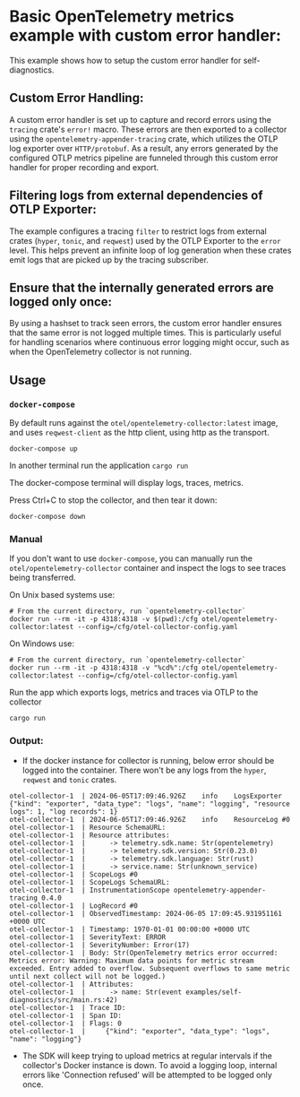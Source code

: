# Basic OpenTelemetry metrics example with custom error handler:

This example shows how to setup the custom error handler for self-diagnostics.

## Custom Error Handling:

A custom error handler is set up to capture and record errors using the `tracing` crate's `error!` macro. These errors are then exported to a collector using the `opentelemetry-appender-tracing` crate, which utilizes the OTLP log exporter over `HTTP/protobuf`. As a result, any errors generated by the configured OTLP metrics pipeline are funneled through this custom error handler for proper recording and export.

## Filtering logs from external dependencies of OTLP Exporter:

The example configures a tracing `filter` to restrict logs from external crates (`hyper`, `tonic`, and `reqwest`) used by the OTLP Exporter to the `error` level. This helps prevent an infinite loop of log generation when these crates emit logs that are picked up by the tracing subscriber.

## Ensure that the internally generated errors are logged only once:

By using a hashset to track seen errors, the custom error handler ensures that the same error is not logged multiple times. This is particularly useful for handling scenarios where continuous error logging might occur, such as when the OpenTelemetry collector is not running. 


## Usage

### `docker-compose`

By default runs against the `otel/opentelemetry-collector:latest` image, and uses `reqwest-client`
as the http client, using http as the transport.

```shell
docker-compose up
```

In another terminal run the application `cargo run`

The docker-compose terminal will display logs, traces, metrics.

Press Ctrl+C to stop the collector, and then tear it down:

```shell
docker-compose down
```

### Manual

If you don't want to use `docker-compose`, you can manually run the `otel/opentelemetry-collector` container
and inspect the logs to see traces being transferred.

On Unix based systems use:

```shell
# From the current directory, run `opentelemetry-collector`
docker run --rm -it -p 4318:4318 -v $(pwd):/cfg otel/opentelemetry-collector:latest --config=/cfg/otel-collector-config.yaml
```

On Windows use:

```shell
# From the current directory, run `opentelemetry-collector`
docker run --rm -it -p 4318:4318 -v "%cd%":/cfg otel/opentelemetry-collector:latest --config=/cfg/otel-collector-config.yaml
```

Run the app which exports logs, metrics and traces via OTLP to the collector

```shell
cargo run
```

### Output:

- If the docker instance for collector is running, below error should be logged into the container. There won't be any logs from the `hyper`, `reqwest` and `tonic` crates.
```
otel-collector-1  | 2024-06-05T17:09:46.926Z    info    LogsExporter    {"kind": "exporter", "data_type": "logs", "name": "logging", "resource logs": 1, "log records": 1}
otel-collector-1  | 2024-06-05T17:09:46.926Z    info    ResourceLog #0
otel-collector-1  | Resource SchemaURL:
otel-collector-1  | Resource attributes:
otel-collector-1  |      -> telemetry.sdk.name: Str(opentelemetry)
otel-collector-1  |      -> telemetry.sdk.version: Str(0.23.0)
otel-collector-1  |      -> telemetry.sdk.language: Str(rust)
otel-collector-1  |      -> service.name: Str(unknown_service)
otel-collector-1  | ScopeLogs #0
otel-collector-1  | ScopeLogs SchemaURL:
otel-collector-1  | InstrumentationScope opentelemetry-appender-tracing 0.4.0
otel-collector-1  | LogRecord #0
otel-collector-1  | ObservedTimestamp: 2024-06-05 17:09:45.931951161 +0000 UTC
otel-collector-1  | Timestamp: 1970-01-01 00:00:00 +0000 UTC
otel-collector-1  | SeverityText: ERROR
otel-collector-1  | SeverityNumber: Error(17)
otel-collector-1  | Body: Str(OpenTelemetry metrics error occurred: Metrics error: Warning: Maximum data points for metric stream exceeded. Entry added to overflow. Subsequent overflows to same metric until next collect will not be logged.)
otel-collector-1  | Attributes:
otel-collector-1  |      -> name: Str(event examples/self-diagnostics/src/main.rs:42)
otel-collector-1  | Trace ID:
otel-collector-1  | Span ID:
otel-collector-1  | Flags: 0
otel-collector-1  |     {"kind": "exporter", "data_type": "logs", "name": "logging"}
```

- The SDK will keep trying to upload metrics at regular intervals if the collector's Docker instance is down. To avoid a logging loop, internal errors like 'Connection refused' will be attempted to be logged only once.
